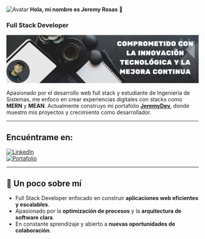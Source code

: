 ![Avatar](./images/avatar_pequeño.png) **Hola, mi nombre es Jeremy Rosas** 🚀  
### Full Stack Developer  

![Banner](./images/banner.png)  


Apasionado por el desarrollo web full stack y estudiante de Ingeniería de Sistemas, me enfoco en crear experiencias digitales con stacks como **MERN** y **MEAN**. Actualmente construyo mi portafolio [**JeremyDev**](https://frontend-8izd.onrender.com/), donde muestro mis proyectos y crecimiento como desarrollador.

---

## Encuéntrame en:

[![LinkedIn](https://img.shields.io/badge/LinkedIn-Jeremy_Rosas-0077B5?style=for-the-badge&logo=linkedin&logoColor=white&labelColor=101010)](https://www.linkedin.com/in/jeremy-rosas)  
[![Portafolio](https://img.shields.io/badge/Portafolio-JeremyDev-4CAF50?style=for-the-badge&logoColor=white&labelColor=101010)](https://www.jeremygim.dev)  


---

## 🚀 Un poco sobre mí

- Full Stack Developer enfocado en construir **aplicaciones web eficientes y escalables**.  
- Apasionado por la **optimización de procesos** y la **arquitectura de software clara**.  
- En constante aprendizaje y abierto a **nuevas oportunidades de colaboración**.  
